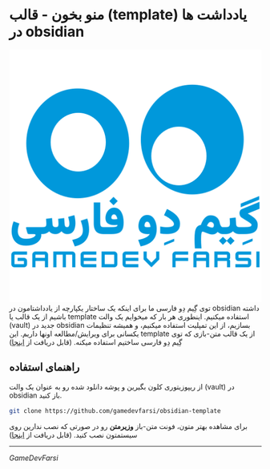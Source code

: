 # منو بخون - قالب (template) یادداشت ها در obsidian
![logo](_resources/logo.png)
توی گِیم دِو فارسی ما برای اینکه یک ساختار یکپارچه از یادداشتامون در obsidian داشته باشیم از یک قالب یا template استفاده میکنیم.
اینطوری هر بار که میخوایم یک والت (vault) جدید در obsidian بسازیم، از این تمپلیت استفاده میکنیم، و همیشه تنظیمات یکسانی برای ویرایش/مطالعه اونها داریم.
این template از یک قالب متن-بازی که توی گِیم دِو فارسی ساختیم استفاده میکنه. (قابل دریافت از [اینجا](https://github.com/gamedev-farsi/gamedevfarsi-obsidian-theme/))
## راهنمای استفاده
از ریپوزیتوری کلون بگیرین و پوشه دانلود شده رو به عنوان یک والت (vault) در obsidian باز کنید.
```bash
git clone https://github.com/gamedevfarsi/obsidian-template
```

برای مشاهده بهتر متون، فونت متن-باز **وزیرمتن** رو در صورتی که نصب ندارین روی سیستمتون نصب کنید. (قابل دریافت از [اینجا](https://rastikerdar.github.io/vazirmatn/))

---
_GameDevFarsi_

